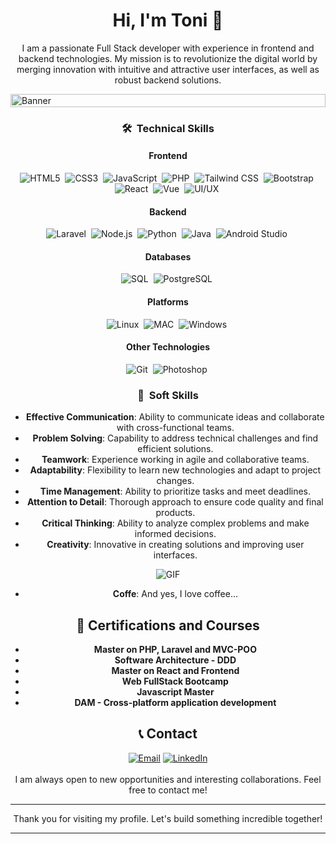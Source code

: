 <div align="center">
  <h1 align="center">Hi, I'm Toni 👋</h1>
</div>

<p align="center">
  I am a passionate Full Stack developer with experience in frontend and backend technologies. My mission is to revolutionize the digital world by merging innovation with intuitive and attractive user interfaces, as well as robust backend solutions.
</p>

<div style="display: flex; justify-content: center;">
  <img src="https://github.com/user-attachments/assets/e396416c-0a39-455f-811e-e80c849c0922" alt="Banner" style="width: 100%;" />
</div>


<div align="center">

### 🛠 &nbsp;Technical Skills

#### Frontend
![HTML5](https://img.shields.io/badge/HTML5-E34F26?style=flat&logo=html5&logoColor=white)&nbsp;
![CSS3](https://img.shields.io/badge/CSS3-1572B6?style=flat&logo=css3&logoColor=white)&nbsp;
![JavaScript](https://img.shields.io/badge/JavaScript-F7DF1E?style=flat&logo=javascript&logoColor=black)&nbsp;
![PHP](https://img.shields.io/badge/PHP-777BB4?style=flat&logo=php&logoColor=white)&nbsp;
![Tailwind CSS](https://img.shields.io/badge/Tailwind%20CSS-38B2AC?style=flat&logo=tailwind-css&logoColor=white)&nbsp;
![Bootstrap](https://img.shields.io/badge/Bootstrap-563D7C?style=flat&logo=bootstrap&logoColor=white)&nbsp;
![React](https://img.shields.io/badge/React-20232A?style=flat&logo=react&logoColor=61DAFB)&nbsp;
![Vue](https://img.shields.io/badge/Vue-4FC08D?style=flat&logo=vue.js&logoColor=white)&nbsp;
![UI/UX](https://img.shields.io/badge/UI%2FUX-000000?style=flat&logo=adobe&logoColor=white)&nbsp;

#### Backend
![Laravel](https://img.shields.io/badge/Laravel-FF2D20?style=flat&logo=laravel&logoColor=white)&nbsp;
![Node.js](https://img.shields.io/badge/Node.js-43853D?style=flat&logo=node.js&logoColor=white)&nbsp;
![Python](https://img.shields.io/badge/Python-3776AB?style=flat&logo=python&logoColor=white)&nbsp;
![Java](https://img.shields.io/badge/Java-007396?style=flat&logo=java&logoColor=white)&nbsp;
![Android Studio](https://img.shields.io/badge/Android%20Studio-3DDC84?style=flat&logo=android-studio&logoColor=white)&nbsp;

#### Databases
![SQL](https://img.shields.io/badge/SQL-4479A1?style=flat&logo=postgresql&logoColor=white)&nbsp;
![PostgreSQL](https://img.shields.io/badge/PostgreSQL-336791?style=flat&logo=postgresql&logoColor=white)&nbsp;

#### Platforms
![Linux](https://img.shields.io/badge/Linux-FCC624?style=flat&logo=linux&logoColor=black)&nbsp;
![MAC](https://img.shields.io/badge/macOS-000000?style=flat&logo=apple&logoColor=white)&nbsp;
![Windows](https://img.shields.io/badge/Windows-0078D6?style=flat&logo=windows&logoColor=white)&nbsp;

#### Other Technologies
![Git](https://img.shields.io/badge/Git-F05032?style=flat&logo=git&logoColor=white)&nbsp;
![Photoshop](https://img.shields.io/badge/Photoshop-31A8FF?style=flat&logo=adobe-photoshop&logoColor=white)&nbsp;

### 🌟 &nbsp;Soft Skills

- **Effective Communication**: Ability to communicate ideas and collaborate with cross-functional teams.
- **Problem Solving**: Capability to address technical challenges and find efficient solutions.
- **Teamwork**: Experience working in agile and collaborative teams.
- **Adaptability**: Flexibility to learn new technologies and adapt to project changes.
- **Time Management**: Ability to prioritize tasks and meet deadlines.
- **Attention to Detail**: Thorough approach to ensure code quality and final products.
- **Critical Thinking**: Ability to analyze complex problems and make informed decisions.
- **Creativity**: Innovative in creating solutions and improving user interfaces.

<div align="center">
<img src="https://i.gifer.com/origin/09/097db72c8ff26d217f187fedb73f6d32_w200.gif" alt="GIF">
</div>

- **Coffe**: And yes, I love coffee...

## 📜 Certifications and Courses

- **Master on PHP, Laravel and MVC-POO**
- **Software Architecture - DDD**
- **Master on React and Frontend**
- **Web FullStack Bootcamp**
- **Javascript Master**
- **DAM - Cross-platform application development**

## 📞 Contact

<div align="center">
  <a href="mailto:tvr9869@gmail.com"><img src="https://img.shields.io/badge/Email-D14836?style=flat&logo=gmail&logoColor=white" alt="Email"></a>
  <a href="https://www.linkedin.com/in/tonivieirarubio-informatico/"><img src="https://img.shields.io/badge/LinkedIn-0077B5?style=flat&logo=linkedin&logoColor=white" alt="LinkedIn"></a>
</div>

<br />
I am always open to new opportunities and interesting collaborations. Feel free to contact me!

---

Thank you for visiting my profile. Let's build something incredible together!

---
